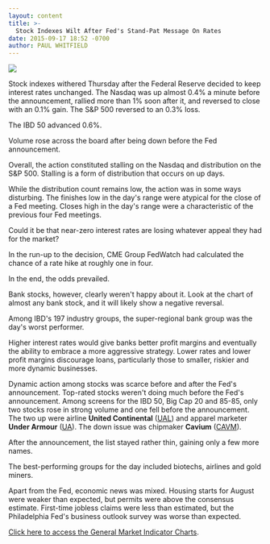 ```yaml
---
layout: content
title: >-
  Stock Indexes Wilt After Fed's Stand-Pat Message On Rates
date: 2015-09-17 18:52 -0700
author: PAUL WHITFIELD
---
```






![](https://www.investors.com/wp-content/uploads/ibd-migrated-images/MPv_150918_635781003209329315.png)









  

Stock indexes withered Thursday after the Federal Reserve decided to keep interest rates unchanged. The Nasdaq was up almost 0.4% a minute before the announcement, rallied more than 1% soon after it, and reversed to close with an 0.1% gain. The S&P 500 reversed to an 0.3% loss.

  

The IBD 50 advanced 0.6%.

  

Volume rose across the board after being down before the Fed announcement.

  

Overall, the action constituted stalling on the Nasdaq and distribution on the S&P 500. Stalling is a form of distribution that occurs on up days.

  

While the distribution count remains low, the action was in some ways disturbing. The finishes low in the day's range were atypical for the close of a Fed meeting. Closes high in the day's range were a characteristic of the previous four Fed meetings.

  

Could it be that near-zero interest rates are losing whatever appeal they had for the market?

  

In the run-up to the decision, CME Group FedWatch had calculated the chance of a rate hike at roughly one in four.

  

In the end, the odds prevailed.

  

Bank stocks, however, clearly weren't happy about it. Look at the chart of almost any bank stock, and it will likely show a negative reversal.

  

Among IBD's 197 industry groups, the super-regional bank group was the day's worst performer.

  

Higher interest rates would give banks better profit margins and eventually the ability to embrace a more aggressive strategy. Lower rates and lower profit margins discourage loans, particularly those to smaller, riskier and more dynamic businesses.

  

Dynamic action among stocks was scarce before and after the Fed's announcement. Top-rated stocks weren't doing much before the Fed's announcement. Among screens for the IBD 50, Big Cap 20 and 85-85, only two stocks rose in strong volume and one fell before the announcement. The two up were airline **United Continental** ([UAL](https://research.investors.com/quote.aspx?symbol=UAL)) and apparel marketer **Under Armour** ([UA](https://research.investors.com/quote.aspx?symbol=UA)). The down issue was chipmaker **Cavium** ([CAVM](https://research.investors.com/quote.aspx?symbol=CAVM)).

  

After the announcement, the list stayed rather thin, gaining only a few more names.

  

The best-performing groups for the day included biotechs, airlines and gold miners.

  

Apart from the Fed, economic news was mixed. Housing starts for August were weaker than expected, but permits were above the consensus estimate. First-time jobless claims were less than estimated, but the Philadelphia Fed's business outlook survey was worse than expected.

  

[Click here to access the General Market Indicator Charts](https://www.investors.com/pdf/GMI_091815.pdf).




